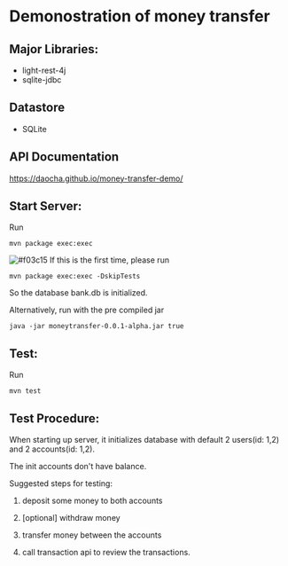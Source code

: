 # Demonostration of money transfer


## Major Libraries:

- light-rest-4j
- sqlite-jdbc

## Datastore
- SQLite

## API Documentation
https://daocha.github.io/money-transfer-demo/



## Start Server: 

Run 
```
mvn package exec:exec
```

 ![#f03c15](https://placehold.it/15/f03c15/000000?text=+) If this is the first time, please run

```
mvn package exec:exec -DskipTests
```

So the database bank.db is initialized.

Alternatively, run with the pre compiled jar
```
java -jar moneytransfer-0.0.1-alpha.jar true
```


## Test:
Run
```
mvn test
```


## Test Procedure:

When starting up server, it initializes database with default 2 users(id: 1,2) and 2 accounts(id: 1,2).

The init accounts don't have balance.

Suggested steps for testing:

1) deposit some money to both accounts

2) [optional] withdraw money

3) transfer money between the accounts

4) call transaction api to review the transactions.
